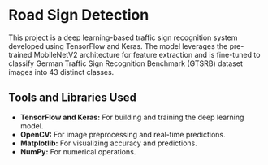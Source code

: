 # Road Sign Detection

This [project](https://github.com/nasim-raj-laskar/pyth-30/blob/main/Python%2030/Road-Sign-detection/main.py) is a deep learning-based traffic sign recognition system developed using TensorFlow and Keras. The model leverages the pre-trained MobileNetV2 architecture for feature extraction and is fine-tuned to classify German Traffic Sign Recognition Benchmark (GTSRB) dataset images into 43 distinct classes.



## Tools and Libraries Used
- **TensorFlow and Keras:** For building and training the deep learning model.
- **OpenCV:** For image preprocessing and real-time predictions.
- **Matplotlib:** For visualizing accuracy and predictions.
- **NumPy:** For numerical operations.

